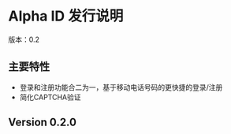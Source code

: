 # Alpha ID 发行说明

版本：0.2

## 主要特性

- 登录和注册功能合二为一，基于移动电话号码的更快捷的登录/注册
- 简化CAPTCHA验证

## Version 0.2.0



